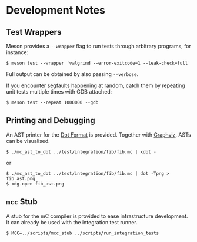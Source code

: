 # Development Notes

## Test Wrappers

Meson provides a `--wrapper` flag to run tests through arbitrary programs, for instance:

    $ meson test --wrapper 'valgrind --error-exitcode=1 --leak-check=full'

Full output can be obtained by also passing `--verbose`.

If you encounter segfaults happening at random, catch them by repeating unit tests multiple times with GDB attached:

    $ meson test --repeat 1000000 --gdb

## Printing and Debugging

An AST printer for the [Dot Format](https://en.wikipedia.org/wiki/DOT_(graph_description_language)) is provided.
Together with [Graphviz](https://graphviz.gitlab.io/), ASTs can be visualised.

    $ ./mc_ast_to_dot ../test/integration/fib/fib.mc | xdot -

or

    $ ./mc_ast_to_dot ../test/integration/fib/fib.mc | dot -Tpng > fib_ast.png
    $ xdg-open fib_ast.png

## `mcc` Stub

A stub for the mC compiler is provided to ease infrastructure development.
It can already be used with the integration test runner.

    $ MCC=../scripts/mcc_stub ../scripts/run_integration_tests
